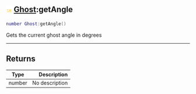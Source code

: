 ## ![shared](.gitbook/assets/shared.png) [Ghost](./readme/Ghost/README.md):getAngle

```lua
number Ghost:getAngle()
```

Gets the current ghost angle in degrees

------
## Returns

| Type   | Description |
| ------ | ----------: |
| number | No description |

